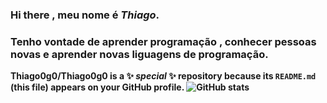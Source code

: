 ### Hi there , meu nome é  <b>_Thiago_. ###
  ###  Tenho vontade de aprender programação ,  conhecer  pessoas novas e  aprender  novas liguagens de programação. ###
**Thiago0g0/Thiago0g0** is a ✨ _special_ ✨ repository because its `README.md` (this file) appears on your GitHub profile.
![GitHub stats](https://github.com/Thiago0g0/api?username=Thiago0g0&count_private=true)
